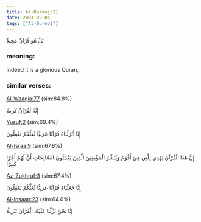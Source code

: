 ```yaml
---
title: Al-Burooj:21
date: 2004-02-04
tags: ["Al-Burooj"]
---
```

بَلْ هُوَ قُرْآنٌ مَجِيدٌ
### meaning: 
Indeed it is a glorious Quran,
### similar verses: 

[Al-Waaqia:77](/56/77) (sim:84.8%)

إِنَّهُ لَقُرْآنٌ كَرِيمٌ

[Yusuf:2](/12/2) (sim:69.4%)

إِنَّا أَنْزَلْنَاهُ قُرْآنًا عَرَبِيًّا لَعَلَّكُمْ تَعْقِلُونَ

[Al-Israa:9](/17/9) (sim:67.8%)

إِنَّ هَٰذَا الْقُرْآنَ يَهْدِي لِلَّتِي هِيَ أَقْوَمُ وَيُبَشِّرُ الْمُؤْمِنِينَ الَّذِينَ يَعْمَلُونَ الصَّالِحَاتِ أَنَّ لَهُمْ أَجْرًا كَبِيرًا

[Az-Zukhruf:3](/43/3) (sim:67.4%)

إِنَّا جَعَلْنَاهُ قُرْآنًا عَرَبِيًّا لَعَلَّكُمْ تَعْقِلُونَ

[Al-Insaan:23](/76/23) (sim:64.0%)

إِنَّا نَحْنُ نَزَّلْنَا عَلَيْكَ الْقُرْآنَ تَنْزِيلًا
